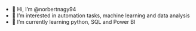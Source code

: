 - 👋 Hi, I’m @norbertnagy94
- 👀 I’m interested in automation tasks, machine learning and data analysis 
- 📘 I’m currently learning python, SQL and Power BI 

